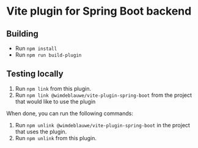 # Vite plugin for Spring Boot backend

## Building

* Run `npm install`
* Run `npm run build-plugin`

## Testing locally

1. Run `npm link` from this plugin.
2. Run `npm link @wimdeblauwe/vite-plugin-spring-boot` from the project that would like to use the plugin

When done, you can run the following commands:

1. Run `npm unlink @wimdeblauwe/vite-plugin-spring-boot` in the project that uses the plugin.
2. Run `npm unlink` from this plugin.